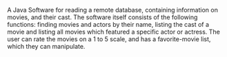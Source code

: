 A Java Software for reading a remote database, containing information on movies, and their cast.
The software itself consists of the following functions: finding movies and actors by their name, listing the cast of a movie and listing all movies which
featured a specific actor or actress. The user can rate the movies on a 1 to 5 scale, and has a favorite-movie list,
which they can manipulate.